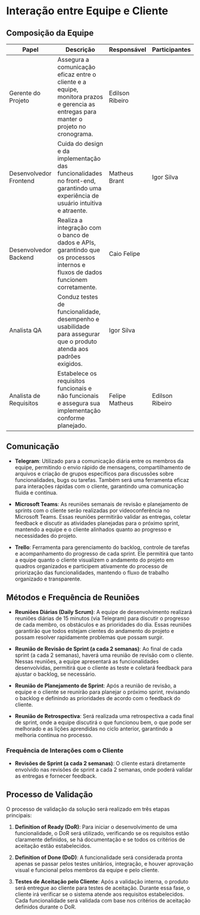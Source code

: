 # Interação entre Equipe e Cliente

## Composição da Equipe

| Papel                  | Descrição                                                                                                                             | Responsável     | Participantes   |
| ---------------------- | ------------------------------------------------------------------------------------------------------------------------------------- | --------------- | --------------- |
| Gerente do Projeto     | Assegura a comunicação eficaz entre o cliente e a equipe, monitora prazos e gerencia as entregas para manter o projeto no cronograma. | Edilson Ribeiro |                 |
| Desenvolvedor Frontend | Cuida do design e da implementação das funcionalidades no front-end, garantindo uma experiência de usuário intuitiva e atraente.      | Matheus Brant   | Igor Silva      |
| Desenvolvedor Backend  | Realiza a integração com o banco de dados e APIs, garantindo que os processos internos e fluxos de dados funcionem corretamente.      | Caio Felipe     |                 |
| Analista QA            | Conduz testes de funcionalidade, desempenho e usabilidade para assegurar que o produto atenda aos padrões exigidos.                   | Igor Silva      |                 |
| Analista de Requisitos | Estabelece os requisitos funcionais e não funcionais e assegura sua implementação conforme planejado.                                 | Felipe Matheus  | Edilson Ribeiro |

## Comunicação

- **Telegram**: Utilizado para a comunicação diária entre os membros da equipe, permitindo o envio rápido de mensagens, compartilhamento de arquivos e criação de grupos específicos para discussões sobre funcionalidades, bugs ou tarefas. Também será uma ferramenta eficaz para interações rápidas com o cliente, garantindo uma comunicação fluida e contínua.
- **Microsoft Teams**: As reuniões semanais de revisão e planejamento de sprints com o cliente serão realizadas por videoconferência no Microsoft Teams. Essas reuniões permitirão validar as entregas, coletar feedback e discutir as atividades planejadas para o próximo sprint, mantendo a equipe e o cliente alinhados quanto ao progresso e necessidades do projeto.

- **Trello**: Ferramenta para gerenciamento do backlog, controle de tarefas e acompanhamento do progresso de cada sprint. Ele permitirá que tanto a equipe quanto o cliente visualizem o andamento do projeto em quadros organizados e participem ativamente do processo de priorização das funcionalidades, mantendo o fluxo de trabalho organizado e transparente.

## Métodos e Frequência de Reuniões

- **Reuniões Diárias (Daily Scrum)**: A equipe de desenvolvimento realizará reuniões diárias de 15 minutos (via Telegram) para discutir o progresso de cada membro, os obstáculos e as prioridades do dia. Essas reuniões garantirão que todos estejam cientes do andamento do projeto e possam resolver rapidamente problemas que possam surgir.

- **Reunião de Revisão de Sprint (a cada 2 semanas)**: Ao final de cada sprint (a cada 2 semanas), haverá uma reunião de revisão com o cliente. Nessas reuniões, a equipe apresentará as funcionalidades desenvolvidas, permitirá que o cliente as teste e coletará feedback para ajustar o backlog, se necessário.

- **Reunião de Planejamento de Sprint**: Após a reunião de revisão, a equipe e o cliente se reunirão para planejar o próximo sprint, revisando o backlog e definindo as prioridades de acordo com o feedback do cliente.

- **Reunião de Retrospectiva**: Será realizada uma retrospectiva a cada final de sprint, onde a equipe discutirá o que funcionou bem, o que pode ser melhorado e as lições aprendidas no ciclo anterior, garantindo a melhoria contínua no processo.

### Frequência de Interações com o Cliente

- **Revisões de Sprint (a cada 2 semanas)**: O cliente estará diretamente envolvido nas revisões de sprint a cada 2 semanas, onde poderá validar as entregas e fornecer feedback.

## Processo de Validação

O processo de validação da solução será realizado em três etapas principais:

1. **Definition of Ready (DoR)**: Para iniciar o desenvolvimento de uma funcionalidade, o DoR será utilizado, verificando se os requisitos estão claramente definidos, se há documentação e se todos os critérios de aceitação estão estabelecidos.

2. **Definition of Done (DoD)**: A funcionalidade será considerada pronta apenas se passar pelos testes unitários, integração, e houver aprovação visual e funcional pelos membros da equipe e pelo cliente.

3. **Testes de Aceitação pelo Cliente**: Após a validação interna, o produto será entregue ao cliente para testes de aceitação. Durante essa fase, o cliente irá verificar se o sistema atende aos requisitos estabelecidos. Cada funcionalidade será validada com base nos critérios de aceitação definidos durante o DoR.
